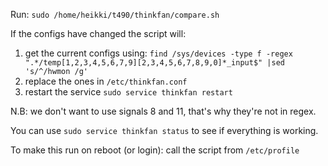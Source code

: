 Run: `sudo /home/heikki/t490/thinkfan/compare.sh`

If the configs have changed the script will:

1. get the current configs using: `find /sys/devices -type f -regex ".*/temp[1,2,3,4,5,6,7,9][2,3,4,5,6,7,8,9,0]*_input$" |sed 's/^/hwmon /g'`
2. replace the ones in `/etc/thinkfan.conf`
4. restart the service `sudo service thinkfan restart`

N.B: we don't want to use signals 8 and 11, that's why they're not in regex.

You can use `sudo service thinkfan status` to see if everything is working.

To make this run on reboot (or login): call the script from `/etc/profile`
